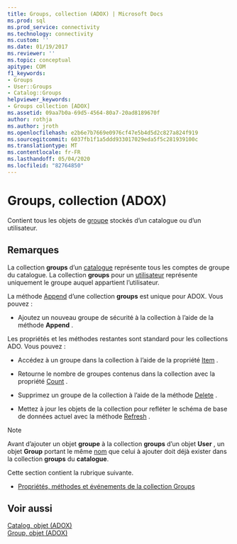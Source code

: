 ```yaml
---
title: Groups, collection (ADOX) | Microsoft Docs
ms.prod: sql
ms.prod_service: connectivity
ms.technology: connectivity
ms.custom: ''
ms.date: 01/19/2017
ms.reviewer: ''
ms.topic: conceptual
apitype: COM
f1_keywords:
- Groups
- User::Groups
- Catalog::Groups
helpviewer_keywords:
- Groups collection [ADOX]
ms.assetid: 09aa7b0a-69d5-4564-80a7-20ad8189670f
author: rothja
ms.author: jroth
ms.openlocfilehash: e2b6e7b7669e0976cf47e5b4d5d2c827a824f919
ms.sourcegitcommit: 6037fb1f1a5ddd933017029eda5f5c281939100c
ms.translationtype: MT
ms.contentlocale: fr-FR
ms.lasthandoff: 05/04/2020
ms.locfileid: "82764850"
---
```

# <a name="groups-collection-adox"></a>Groups, collection (ADOX)
Contient tous les objets de [groupe](../../../ado/reference/adox-api/group-object-adox.md) stockés d’un catalogue ou d’un utilisateur.  
  
## <a name="remarks"></a>Remarques  
 La collection **groups** d’un [catalogue](../../../ado/reference/adox-api/catalog-object-adox.md) représente tous les comptes de groupe du catalogue. La collection **groups** pour un [utilisateur](../../../ado/reference/adox-api/user-object-adox.md) représente uniquement le groupe auquel appartient l’utilisateur.  
  
 La méthode [Append](../../../ado/reference/adox-api/append-method-adox-groups.md) d’une collection **groups** est unique pour ADOX. Vous pouvez :  
  
-   Ajoutez un nouveau groupe de sécurité à la collection à l’aide de la méthode **Append** .  
  
 Les propriétés et les méthodes restantes sont standard pour les collections ADO. Vous pouvez :  
  
-   Accédez à un groupe dans la collection à l’aide de la propriété [Item](../../../ado/reference/ado-api/item-property-ado.md) .  
  
-   Retourne le nombre de groupes contenus dans la collection avec la propriété [Count](../../../ado/reference/ado-api/count-property-ado.md) .  
  
-   Supprimez un groupe de la collection à l’aide de la méthode [Delete](../../../ado/reference/adox-api/delete-method-adox-collections.md) .  
  
-   Mettez à jour les objets de la collection pour refléter le schéma de base de données actuel avec la méthode [Refresh](../../../ado/reference/ado-api/refresh-method-ado.md) .  
  
> [!NOTE]
>  Avant d’ajouter un objet **groupe** à la collection **groups** d’un objet **User** , un objet **Group** portant le même [nom](../../../ado/reference/adox-api/name-property-adox.md) que celui à ajouter doit déjà exister dans la collection **groups** du **catalogue**.  
  
 Cette section contient la rubrique suivante.  
  
-   [Propriétés, méthodes et événements de la collection Groups](../../../ado/reference/adox-api/groups-collection-properties-methods-and-events.md)  
  
## <a name="see-also"></a>Voir aussi  
 [Catalog, objet (ADOX)](../../../ado/reference/adox-api/catalog-object-adox.md)   
 [Group, objet (ADOX)](../../../ado/reference/adox-api/group-object-adox.md)
